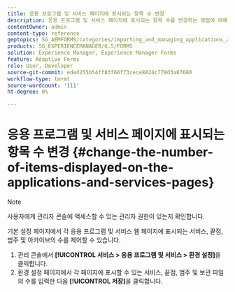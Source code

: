 ```yaml
---
title: 응용 프로그램 및 서비스 페이지에 표시되는 항목 수 변경
description: 응용 프로그램 및 서비스 페이지에 표시되는 항목 수를 변경하는 방법에 대해 알아봅니다.
contentOwner: admin
content-type: reference
geptopics: SG_AEMFORMS/categories/importing_and_managing_applications_and_archives
products: SG_EXPERIENCEMANAGER/6.5/FORMS
solution: Experience Manager, Experience Manager Forms
feature: Adaptive Forms
role: User, Developer
source-git-commit: eded255b54ff83f60f73cece8824c778d3a87680
workflow-type: tm+mt
source-wordcount: '111'
ht-degree: 0%

---
```


# 응용 프로그램 및 서비스 페이지에 표시되는 항목 수 변경 {#change-the-number-of-items-displayed-on-the-applications-and-services-pages}

>[!NOTE]
> 
> 사용자에게 관리자 콘솔에 액세스할 수 있는 관리자 권한이 있는지 확인합니다.

기본 설정 페이지에서 각 응용 프로그램 및 서비스 웹 페이지에 표시되는 서비스, 끝점, 범주 및 아카이브의 수를 제어할 수 있습니다.

1. 관리 콘솔에서 **[!UICONTROL 서비스 > 응용 프로그램 및 서비스 > 환경 설정]**&#x200B;을 클릭합니다.
1. 환경 설정 페이지에서 각 페이지에 표시할 수 있는 서비스, 끝점, 범주 및 보관 파일의 수를 입력한 다음 **[!UICONTROL 저장]**&#x200B;을 클릭합니다.
